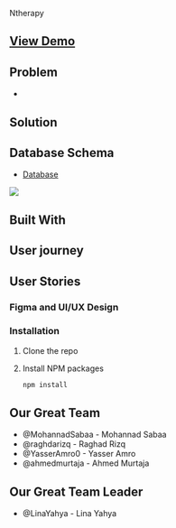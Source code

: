 
Ntherapy 


## [View Demo]()


## Problem
- 
## Solution

## Database Schema
- [Database](https://drawsql.app/teams/shatha/diagrams/freelance)

![](https://i.imgur.com/26vntx4.jpg)

## Built With

## User journey

## User Stories

  
### Figma and UI/UX Design


### Installation


1. Clone the repo
   
2. Install NPM packages
   ```sh
   npm install
   ```



## Our Great Team
- @MohannadSabaa - Mohannad Sabaa
- @raghdarizq - Raghad Rizq
- @YasserAmro0 - Yasser Amro
- @ahmedmurtaja - Ahmed Murtaja

## Our Great Team Leader
- @LinaYahya - Lina Yahya
